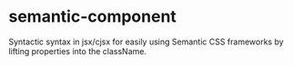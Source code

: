 # semantic-component
Syntactic syntax in jsx/cjsx for easily using Semantic CSS frameworks by lifting properties into the className.
